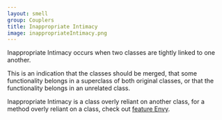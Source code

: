```yaml
---
layout: smell
group: Couplers
title: Inappropriate Intimacy
image: inappropriateIntimacy.png
---
```

Inappropriate Intimacy occurs when two classes are tightly linked to one another.

This is an indication that the classes should be merged, that some functionality belongs in a superclass of both original classes, or that the functionality belongs in an unrelated class.

Inappropriate Intimacy is a class overly reliant on another class, for a method overly reliant on a class, check out [feature Envy](featureEnvy).